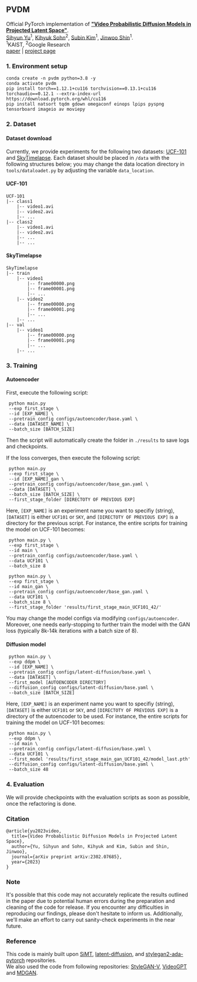 ## PVDM

Official PyTorch implementation of **["Video Probabilistic Diffusion Models in Projected Latent Space"](https://arxiv.org/abs/2302.07685)**.   
[Sihyun Yu](https://sihyun.me/)<sup>1</sup>, 
[Kihyuk Sohn](https://sites.google.com/site/kihyuksml/)<sup>2</sup>, 
[Subin Kim]()<sup>1</sup>, 
[Jinwoo Shin](https://alinlab.kaist.ac.kr/shin.html)<sup>1</sup>.  
<sup>1</sup>KAIST, <sup>2</sup>Google Research  
[paper](https://arxiv.org/abs/2302.07685) | [project page](https://sihyun.me/PVDM/)


### 1. Environment setup
```
conda create -n pvdm python=3.8 -y
conda activate pvdm
pip install torch==1.12.1+cu116 torchvision==0.13.1+cu116 torchaudio==0.12.1 --extra-index-url https://download.pytorch.org/whl/cu116
pip install natsort tqdm gdown omegaconf einops lpips pyspng tensorboard imageio av moviepy
```

### 2. Dataset 

#### Dataset download
Currently, we provide experiments for the following two datasets: [UCF-101](https://www.crcv.ucf.edu/data/UCF101.php) and [SkyTimelapse](https://github.com/weixiong-ur/mdgan). Each dataset should be placed in `/data` with the following structures below; you may change the data location directory in `tools/dataloadet.py` by adjusting the variable `data_location`.

#### UCF-101
```
UCF-101
|-- class1
    |-- video1.avi
    |-- video2.avi
    |-- ...
|-- class2
    |-- video1.avi
    |-- video2.avi
    |-- ...
    |-- ...
```

#### SkyTimelapse
```
SkyTimelapse
|-- train
    |-- video1
        |-- frame00000.png
        |-- frame00001.png
        |-- ...
    |-- video2
        |-- frame00000.png
        |-- frame00001.png
        |-- ...
    |-- ...
|-- val
    |-- video1
        |-- frame00000.png
        |-- frame00001.png
        |-- ...
    |-- ...
```

### 3. Training

#### Autoencoder

First, execute the following script:
```
 python main.py 
 --exp first_stage \
 --id [EXP_NAME] \
 --pretrain_config configs/autoencoder/base.yaml \
 --data [DATASET_NAME] \
 --batch_size [BATCH_SIZE]
```
Then the script will automatically create the folder in `./results` to save logs and checkpoints.

If the loss converges, then execute the following script:
```
 python main.py 
 --exp first_stage \
 --id [EXP_NAME]_gan \
 --pretrain_config configs/autoencoder/base_gan.yaml \
 --data [DATASET] \
 --batch_size [BATCH_SIZE] \
 --first_stage_folder [DIRECTOTY OF PREVIOUS EXP]
```

Here, `[EXP_NAME]` is an experiment name you want to specifiy (string), `[DATASET]` is either `UCF101` or `SKY`, and `[DIRECTOTY OF PREVIOUS EXP]` is a directory for the previous script. For instance, the entire scripts for training the model on UCF-101 becomes: 
```
 python main.py \
 --exp first_stage \
 --id main \
 --pretrain_config configs/autoencoder/base.yaml \
 --data UCF101 \
 --batch_size 8

 python main.py \
 --exp first_stage \ 
 --id main_gan \
 --pretrain_config configs/autoencoder/base_gan.yaml \
 --data UCF101 \
 --batch_size 8 \
 --first_stage_folder 'results/first_stage_main_UCF101_42/'
```

You may change the model configs via modifying `configs/autoencoder`. Moreover, one needs early-stopping to further train the model with the GAN loss (typically 8k-14k iterations with a batch size of 8).

#### Diffusion model

```
 python main.py \
 --exp ddpm \
 --id [EXP_NAME] \
 --pretrain_config configs/latent-diffusion/base.yaml \
 --data [DATASET] \
 --first_model [AUTOENCODER DIRECTORY] 
 --diffusion_config configs/latent-diffusion/base.yaml \
 --batch_size [BATCH_SIZE]
```

Here, `[EXP_NAME]` is an experiment name you want to specifiy (string), `[DATASET]` is either `UCF101` or `SKY`, and `[DIRECTOTY OF PREVIOUS EXP]` is a directory of the autoencoder to be used. For instance, the entire scripts for training the model on UCF-101 becomes: 
```
 python main.py \
 --exp ddpm \
 --id main \
 --pretrain_config configs/latent-diffusion/base.yaml \
 --data UCF101 \
 --first_model 'results/first_stage_main_gan_UCF101_42/model_last.pth'  
 --diffusion_config configs/latent-diffusion/base.yaml \
 --batch_size 48
```

### 4. Evaluation
We will provide checkpoints with the evaluation scripts as soon as possible, once the refactoring is done.

### Citation
```
@article{yu2023video,
  title={Video Probabilistic Diffusion Models in Projected Latent Space},
  author={Yu, Sihyun and Sohn, Kihyuk and Kim, Subin and Shin, Jinwoo},
  journal={arXiv preprint arXiv:2302.07685},
  year={2023}
}
```

### Note

It's possible that this code may not accurately replicate the results outlined in the paper due to potential human errors during the preparation and cleaning of the code for release. If you encounter any difficulties in reproducing our findings, please don't hesitate to inform us. Additionally, we'll make an effort to carry out sanity-check experiments in the near future.

### Reference
This code is mainly built upon [SiMT](https://github.com/jihoontack/simt), [latent-diffusion](https://github.com/CompVis/latent-diffusionn), and [stylegan2-ada-pytorch](https://github.com/NVlabs/stylegan2-ada-pytorch) repositories.\
We also used the code from following repositories: [StyleGAN-V](https://github.com/universome/stylegan-v), [VideoGPT](https://github.com/wilson1yan/VideoGPT) and [MDGAN](https://github.com/weixiong-ur/mdgan).


